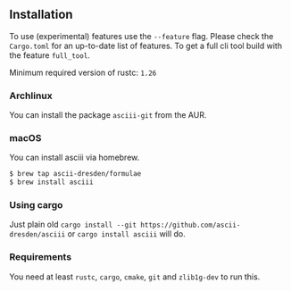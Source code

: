 ## Installation

To use \(experimental\) features use the `--feature` flag.
Please check the `Cargo.toml` for an up-to-date list of features.
To get a full cli tool build with the feature `full_tool`.

Minimum required version of rustc: `1.26`

### Archlinux

You can install the package `asciii-git` from the AUR.

### macOS

You can install asciii via homebrew.

```sh
$ brew tap ascii-dresden/formulae
$ brew install asciii
```

### Using cargo

Just plain old `cargo install --git https://github.com/ascii-dresden/asciii` or `cargo install asciii` will do.

### Requirements

You need at least `rustc`, `cargo`, `cmake`, `git` and `zlib1g-dev` to run this.


